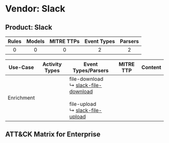 Vendor: Slack
=============
Product: Slack
--------------
| Rules | Models | MITRE TTPs | Event Types | Parsers |
|:-----:|:------:|:----------:|:-----------:|:-------:|
|   0   |   0    |     0      |      2      |    2    |

|  Use-Case  | Activity Types | Event Types/Parsers                                                                                                                                                                          | MITRE TTP | Content |
|:----------:| -------------- | -------------------------------------------------------------------------------------------------------------------------------------------------------------------------------------------- | --------- | ------- |
| Enrichment | <ul></li></ul> |  file-download<br> ↳ [slack-file-download](../Parsers/parserContent_slack-file-download.md)<br><br> file-upload<br> ↳ [slack-file-upload](../Parsers/parserContent_slack-file-upload.md)<br> |           |         |

ATT&CK Matrix for Enterprise
----------------------------
